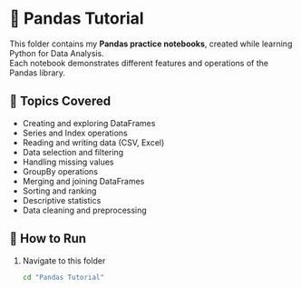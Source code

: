 # 🐼 Pandas Tutorial

This folder contains my **Pandas practice notebooks**, created while learning Python for Data Analysis.  
Each notebook demonstrates different features and operations of the Pandas library.

## 📂 Topics Covered
- Creating and exploring DataFrames
- Series and Index operations
- Reading and writing data (CSV, Excel)
- Data selection and filtering
- Handling missing values
- GroupBy operations
- Merging and joining DataFrames
- Sorting and ranking
- Descriptive statistics
- Data cleaning and preprocessing

## 🚀 How to Run
1. Navigate to this folder  
   ```bash
   cd "Pandas Tutorial"
